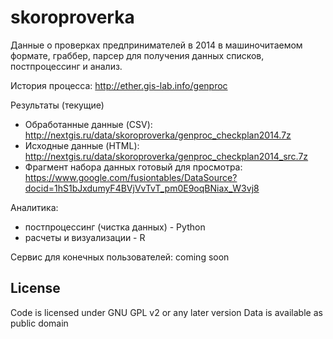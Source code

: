 skoroproverka
===========

Данные о проверках предпринимателей в 2014 в машиночитаемом формате, граббер, парсер для получения данных списков, постпроцессинг и анализ.

История процесса: http://ether.gis-lab.info/genproc

Результаты (текущие)
  - Обработанные данные (CSV): http://nextgis.ru/data/skoroproverka/genproc_checkplan2014.7z
  - Исходные данные (HTML): http://nextgis.ru/data/skoroproverka/genproc_checkplan2014_src.7z
  - Фрагмент набора данных готовый для просмотра: https://www.google.com/fusiontables/DataSource?docid=1hS1bJxdumyF4BVjVvTvT_pm0E9oqBNiax_W3vj8

Аналитика:

 - постпроцессинг (чистка данных) - Python
 - расчеты и визуализации - R

Сервис для конечных пользователей:
coming soon

License
-------------
Code is licensed under GNU GPL v2 or any later version
Data is available as public domain
